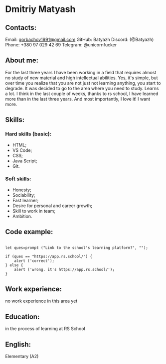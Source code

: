 # Dmitriy Matyash

## Contacts:
Email: gorbachov1991@gmail.com
GitHub: Batyazh
Discord: (@Batyazh)                            
Phone: +380 97 029 42 69
Telegram: @unicornfucker  
## About me:
For the last three years I have been working in a field that requires almost no study of new material and high intellectual abilities. 
Yes, it's simple, but over time you realize that you are not just not learning anything, you start to degrade. 
It was decided to go to the area where you need to study. Learns a lot. 
I think in the last couple of weeks, thanks to rs school, 
I have learned more than in the last three years. And most importantly, I love it! I want more.
## Skills:
### Hard skills (basic):
* HTML;
* VS Code;
* CSS;
* Java Script;
* Git.
### Soft skills:
* Honesty;
* Sociability;
* Fast learner;
* Desire for personal and career growth; 
* Skill to work in team;
* Ambition.
## Code example:
```

let ques=prompt ("Link to the school's learning platform?", "");

if (ques == "https://app.rs.school/") {
    alert ('correct');
} else {
    alert ('wrong. it's https://app.rs.school/');
}

```
## Work experience:
no work experience in this area yet
## Education:
in the process of learning at RS School
## English:
Elementary (A2)
